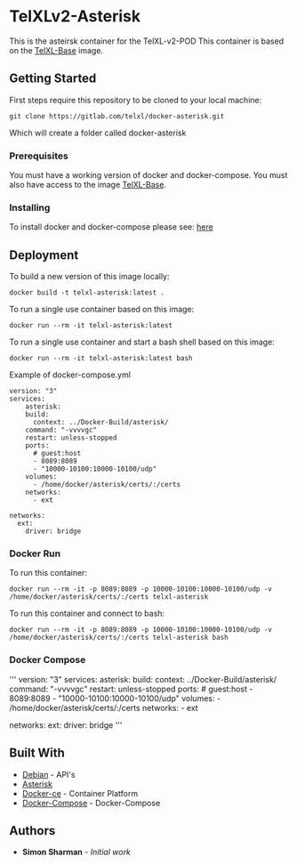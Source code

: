 # TelXLv2-Asterisk

This is the asteirsk container for the TelXL-v2-POD This container is based on the [TelXL-Base](https://gitlab.com/telxl/docker-base) image. 

## Getting Started

First steps require this repository to be cloned to your local machine:
```
git clone https://gitlab.com/telxl/docker-asterisk.git
```
Which will create a folder called docker-asterisk


### Prerequisites

You must have a working version of docker and docker-compose. You must also have access to the image [TelXL-Base](https://gitlab.com/telxl/docker-base).


### Installing

To install docker and docker-compose please see: [here](https://gitlab.com/telxl/docker-base#installing) 


## Deployment

To build a new version of this image locally:
```
docker build -t telxl-asterisk:latest .
```

To run a single use container based on this image:
```
docker run --rm -it telxl-asterisk:latest  

```

To run a single use container and start a bash shell based on this image:
```
docker run --rm -it telxl-asterisk:latest bash 

```


Example of docker-compose.yml
```
version: "3"
services:
    asterisk:
    build:
      context: ../Docker-Build/asterisk/
    command: "-vvvvgc"
    restart: unless-stopped
    ports:
      # guest:host
      - 8089:8089
      - "10000-10100:10000-10100/udp"
    volumes:
      - /home/docker/asterisk/certs/:/certs
    networks:
      - ext

networks:
  ext:
    driver: bridge
```

### Docker Run
To run this container:
```
docker run --rm -it -p 8089:8089 -p 10000-10100:10000-10100/udp -v /home/docker/asterisk/certs/:/certs telxl-asterisk
```

To run this container and connect to bash:
```
docker run --rm -it -p 8089:8089 -p 10000-10100:10000-10100/udp -v /home/docker/asterisk/certs/:/certs telxl-asterisk bash
```

### Docker Compose
'''
version: "3"
services:
    asterisk:
    build:
      context: ../Docker-Build/asterisk/
    command: "-vvvvgc"
    restart: unless-stopped
    ports:
      # guest:host
      - 8089:8089
      - "10000-10100:10000-10100/udp"
    volumes:
      - /home/docker/asterisk/certs/:/certs
    networks:
      - ext

networks:
  ext:
    driver: bridge
'''

## Built With

* [Debian](https://www.python.org/) - API's
* [Asterisk](https://hub.docker.com/_/rabbitmq)
* [Docker-ce](https://docs.docker.com/) - Container Platform
* [Docker-Compose](https://docs.docker.com/compose/) - Docker-Compose

## Authors

* **Simon Sharman** - *Initial work*